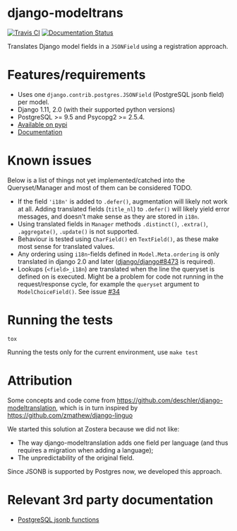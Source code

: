 # django-modeltrans

[![Travis CI](https://travis-ci.org/zostera/django-modeltrans.svg?branch=master)](https://travis-ci.org/zostera/django-modeltrans)
[![Documentation Status](https://readthedocs.org/projects/django-modeltrans/badge/?version=latest)](http://django-modeltrans.readthedocs.io/en/latest/?badge=latest)


Translates Django model fields in a `JSONField` using a registration approach.

# Features/requirements

- Uses one `django.contrib.postgres.JSONField` (PostgreSQL jsonb field) per model.
- Django 1.11, 2.0 (with their supported python versions)
- PostgreSQL >= 9.5 and Psycopg2 >= 2.5.4.
- [Available on pypi](https://pypi.python.org/pypi/django-modeltrans)
- [Documentation](http://django-modeltrans.readthedocs.io/en/latest/)

# Known issues

Below is a list of things not yet implemented/catched into the
Queryset/Manager and most of them can be considered TODO.

- If the field `'i18n'` is added to `.defer()`, augmentation will likely not work at all. Adding translated fields (`title_nl`) to `.defer()` will likely yield error messages, and doesn't make sense as they are stored in `i18n`.
- Using translated fields in `Manager` methods `.distinct()`, `.extra()`, `.aggregate()`, `.update()` is not supported.
- Behaviour is tested using `CharField()` en `TextField()`, as these make most sense for translated values.
- Any ordering using `i18n`-fields defined in `Model.Meta.ordering` is only translated in django 2.0 and later ([django/django#8473](https://github.com/django/django/pull/8673) is required).
- Lookups (`<field>_i18n`) are translated when the line the queryset is defined on is executed. Might be a problem for code not running in the request/response cycle, for example the `queryset` argument to `ModelChoiceField()`. See issue [#34](https://github.com/zostera/django-modeltrans/issues/34)

# Running the tests

`tox`

Running the tests only for the current environment, use `make test`

# Attribution

Some concepts and code come from https://github.com/deschler/django-modeltranslation,
which is in turn inspired by https://github.com/zmathew/django-linguo

We started this solution at Zostera because we did not like:
 - The way django-modeltranslation adds one field per language (and thus requires a migration
when adding a language);
 - The unpredictability of the original field.

Since JSONB is supported by Postgres now, we developed this approach.

# Relevant 3rd party documentation

- [PostgreSQL jsonb functions](https://www.postgresql.org/docs/9.5/static/functions-json.html)
